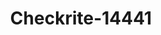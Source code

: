 ---
f_zip-code: 78550
f_state-code: TX
title: Checkrite-14441
f_phone: 956-541-8012
f_city-only: Harlingen
f_address: 1325 South 77 Sunshine Strip Harlingen
f_location-unique-id: '14441'
slug: checkrite-14441
updated-on: '2024-05-30T13:46:58.046Z'
created-on: '2024-05-30T13:36:59.803Z'
published-on: '2024-05-30T13:54:32.469Z'
f_city-state: cms/city/harlingen-tx.md
f_company: cms/company/checkrite.md
f_state: cms/state/texas.md
layout: '[payday-loan].html'
tags: payday-loan
---